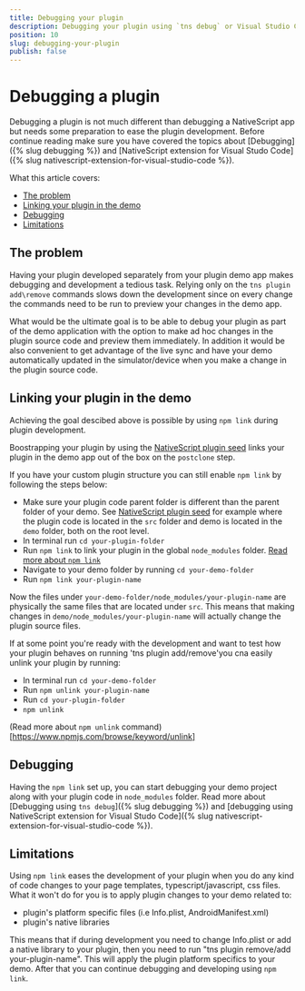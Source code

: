 ```yaml
---
title: Debugging your plugin
description: Debugging your plugin using `tns debug` or Visual Studio Code
position: 10
slug: debugging-your-plugin
publish: false
---
```


# Debugging a plugin

Debugging a plugin is not much different than debugging a NativeScript app but needs some preparation to ease the plugin development. Before continue reading make sure you have covered the topics about [Debugging]({% slug debugging %}) and [NativeScript extension for Visual Studo Code]({% slug nativescript-extension-for-visual-studio-code %}). 

What this article covers:

* [The problem](#Theproblem)
* [Linking your plugin in the demo](#Linkingyourplugininthedemo)
* [Debugging](#Debugging)
* [Limitations](#Limitations)

##  <a name='Theproblem'></a>The problem

Having your plugin developed separately from your plugin demo app makes debugging and development a tedious task. Relying only on the `tns plugin add\remove` commands slows down the development since on every change the commands need to be run to preview your changes in the demo app.

What would be the ultimate goal is to be able to debug your plugin as part of the demo application with the option to make ad hoc changes in the plugin source code and preview them immediately. In addition it would be also convenient to get advantage of the live sync and have your demo automatically updated in the simulator/device when you make a change in the plugin source code.

##  <a name='Linkingyourplugininthedemo'></a>Linking your plugin in the demo

Achieving the goal descibed above is possible by using `npm link` during plugin development. 

Boostrapping your plugin by using the [NativeScript plugin seed](https://github.com/NativeScript/nativescript-plugin-seed) links your plugin in the demo app out of the box on the `postclone` step. 

If you have your custom plugin structure you can still enable `npm link` by following the steps below:
* Make sure your plugin code parent folder is different than the parent folder of your demo. See  [NativeScript plugin seed](https://github.com/NativeScript/nativescript-plugin-seed) for example where the plugin code is located in the `src` folder and demo is located in the `demo` folder, both on the root level.
* In terminal run `cd your-plugin-folder`
* Run `npm link` to link your plugin in the global `node_modules` folder. [Read more about `npm link`](https://docs.npmjs.com/cli/link)
* Navigate to your demo folder by running `cd your-demo-folder`
* Run `npm link your-plugin-name`

Now the files under `your-demo-folder/node_modules/your-plugin-name` are physically the same files that are located under `src`. This means that making changes in `demo/node_modules/your-plugin-name` will actually change the plugin source files. 

If at some point you're ready with the development and want to test how your plugin behaves on running 'tns plugin add/remove'you cna easily unlink your plugin by running:
* In terminal run `cd your-demo-folder`
* Run `npm unlink your-plugin-name`
* Run `cd your-plugin-folder`
* `npm unlink`

(Read more about `npm unlink` command)[https://www.npmjs.com/browse/keyword/unlink]

##  <a name='Debugging'></a>Debugging

Having the `npm link` set up, you can start debugging your demo project along with your plugin code in `node_modules` folder. Read more about [Debugging using `tns debug`]({% slug debugging %}) and [debugging using NativeScript extension for Visual Studo Code]({% slug nativescript-extension-for-visual-studio-code %}).

##  <a name='Limitations'></a>Limitations

Using `npm link` eases the development of your plugin when you do any kind of code changes to your page templates, typescript/javascript, css files. What it won't do for you is to apply plugin changes to your demo related to:

* plugin's platform specific files (i.e Info.plist, AndroidManifest.xml)
* plugin's native libraries

This means that if during development you need to change Info.plist or add a native library to your plugin, then you need to run "tns plugin remove/add your-plugin-name". This will apply the plugin platform specifics to your demo. After that you can continue debugging and developing using `npm link`.